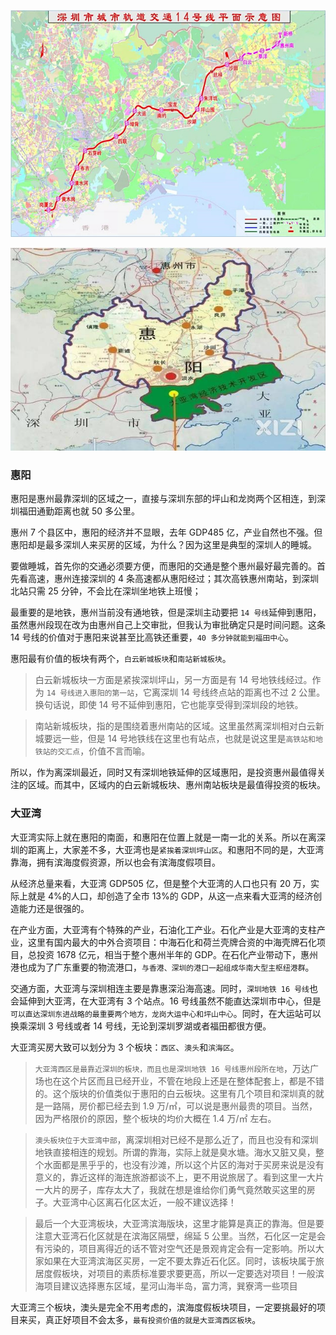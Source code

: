 ![深惠地铁 14 号线](./src/subway_14.jpg)

![惠州地图](./src/huizhou_map.jpg)

### 惠阳

惠阳是惠州最靠深圳的区域之一，直接与深圳东部的坪山和龙岗两个区相连，到深圳福田通勤距离也就 50 多公里。

惠州 7 个县区中，惠阳的经济并不显眼，去年 GDP485 亿，产业自然也不强。但惠阳却是最多深圳人来买房的区域，为什么？因为这里是典型的深圳人的睡城。

要做睡城，首先你的交通必须要方便，而惠阳的交通是整个惠州最好最完善的。首先看高速，惠州连接深圳的 4 条高速都从惠阳经过；其次高铁惠州南站，到深圳北站只需 25 分钟，不会比在深圳坐地铁上班慢；

最重要的是地铁，惠州当前没有通地铁，但是深圳主动要把 `14 号线`延伸到惠阳，虽然惠州段现在改为由惠州自己上交审批，但我认为审批确定只是时间问题。这条 14 号线的价值对于惠阳来说甚至比高铁还重要，`40 多分钟就能到福田中心`。

惠阳最有价值的板块有两个，`白云新城板块`和`南站新城板块`。

> 白云新城板块一方面是紧挨深圳坪山，另一方面是有 14 号地铁线经过。作为 `14 号线进入惠阳的第一站`，它离深圳 14 号线终点站的距离也不过 2 公里。换句话说，即使 14 号不延伸到惠阳，它也能享受得到深圳段的地铁。

> 南站新城板块，指的是围绕着惠州南站的区域。这里虽然离深圳相对白云新城要远一些，但是 14 号地铁线在这里也有站点，也就是说这里是`高铁站和地铁站的交汇点`，价值不言而喻。

所以，作为离深圳最近，同时又有深圳地铁延伸的区域惠阳，是投资惠州最值得关注的区域。而其中，区域内的白云新城板块、惠州南站板块是最值得投资的板块。

### 大亚湾

大亚湾实际上就在惠阳的南面，和惠阳在位置上就是一南一北的关系。所以在离深圳的距离上，大家差不多，大亚湾也是`紧挨着深圳坪山区`。和惠阳不同的是，大亚湾靠海，拥有滨海度假资源，所以也会有滨海度假项目。

从经济总量来看，大亚湾 GDP505 亿，但是整个大亚湾的人口也只有 20 万，实际上就是 4%的人口，却创造了全市 13%的 GDP，从这一点来看大亚湾的经济创造能力还是很强的。

在产业方面，大亚湾有个特殊的产业，石油化工产业。石化产业是大亚湾的支柱产业，这里有国内最大的中外合资项目：中海石化和荷兰壳牌合资的中海壳牌石化项目，总投资 1678 亿元，相当于整个惠州半年的 GDP。在石化产业带动下，惠州港也成为了广东重要的物流港口，`与香港、深圳的港口一起组成华南大型主枢纽港群`。

交通方面，大亚湾与深圳相连主要是靠惠深沿海高速。同时，`深圳地铁 16 号线`也会延伸到大亚湾，在大亚湾有 3 个站点。16 号线虽然不能直达深圳市中心，但是`可以直达深圳东进战略的最重要两个地方，龙岗大运中心和坪山中心`。同时，在大运站可以换乘深圳 3 号线或者 14 号线，无论到深圳罗湖或者福田都很方便。

大亚湾买房大致可以划分为 3 个板块：`西区`、`澳头`和`滨海区`。

> `大亚湾西区是最靠近深圳的板块，而且也是深圳地铁 16 号线惠州段所在地`，万达广场也在这个片区而且已经开业，不管在地段上还是在整体配套上，都是不错的。这个版块的价值类似于惠阳的白云板块。这里有几个项目和深圳真的就是一路隔，房价都已经去到 1.9 万/㎡，可以说是惠州最贵的项目。当然，因为严格限价的原因，整个板块的均价大概在 1.4 万/㎡ 左右。

> `澳头板块位于大亚湾中部`，离深圳相对已经不是那么近了，而且也没有和深圳地铁直接相连的规划。所谓的靠海，实际上就是臭水塘。海水又脏又臭，整个水面都是黑乎乎的，也没有沙滩，所以这个片区的海对于买房来说是没有意义的，靠近这样的海连旅游都谈不上，更不用说旅居了。看到这里一大片一大片的房子，库存太大了，我就在想是谁给你们勇气竟然敢买这里的房子。大亚湾中心区离石化区太近，一般不建议选择！

> 最后一个大亚湾板块，大亚湾滨海版块，这里才能算是真正的靠海。但是要注意大亚湾石化区就是在滨海区隔壁，绵延 5 公里。当然，石化区一定是会有污染的，项目离得近的话不管对空气还是景观肯定会有一定影响。所以大家如果在大亚湾滨海区买房，一定不要太靠近石化区。同时，该板块属于旅居度假板块，对项目的素质标准要求要更高，所以一定要选对项目！一般滨海项目建议选择惠东区域，星河山海半岛，富力湾，巽寮湾一些项目

大亚湾三个板块，澳头是完全不用考虑的，滨海度假板块项目，一定要挑最好的项目来买，真正好项目不会太多，`最有投资价值的就是大亚湾西区板块`。
